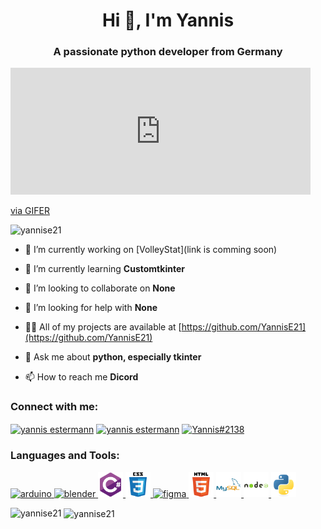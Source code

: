 <h1 align="center">Hi 👋, I'm Yannis</h1>
<h3 align="center">A passionate python developer from Germany</h3>

<iframe src="https://gifer.com/embed/9WsF" width=480 height=202.759 frameBorder="0" allowFullScreen></iframe><p><a href="https://gifer.com">via GIFER</a></p>

<p align="left"> <img src="https://komarev.com/ghpvc/?username=yannise21&label=Profile%20views&color=0e75b6&style=flat" alt="yannise21" /> </p>

- 🔭 I’m currently working on [VolleyStat](link is comming soon)

- 🌱 I’m currently learning **Customtkinter**

- 👯 I’m looking to collaborate on **None**

- 🤝 I’m looking for help with **None**

- 👨‍💻 All of my projects are available at [https://github.com/YannisE21](https://github.com/YannisE21)

- 💬 Ask me about **python, especially tkinter**

- 📫 How to reach me **Dicord**

<h3 align="left">Connect with me:</h3>
<p align="left">
<a href="https://codepen.io/yannis estermann" target="blank"><img align="center" src="https://raw.githubusercontent.com/rahuldkjain/github-profile-readme-generator/master/src/images/icons/Social/codepen.svg" alt="yannis estermann" height="30" width="40" /></a>
<a href="https://stackoverflow.com/users/yannis estermann" target="blank"><img align="center" src="https://raw.githubusercontent.com/rahuldkjain/github-profile-readme-generator/master/src/images/icons/Social/stack-overflow.svg" alt="yannis estermann" height="30" width="40" /></a>
<a href="https://discord.gg/Yannis#2138" target="blank"><img align="center" src="https://raw.githubusercontent.com/rahuldkjain/github-profile-readme-generator/master/src/images/icons/Social/discord.svg" alt="Yannis#2138" height="30" width="40" /></a>
</p>

<h3 align="left">Languages and Tools:</h3>
<p align="left"> <a href="https://www.arduino.cc/" target="_blank" rel="noreferrer"> <img src="https://cdn.worldvectorlogo.com/logos/arduino-1.svg" alt="arduino" width="40" height="40"/> </a> <a href="https://www.blender.org/" target="_blank" rel="noreferrer"> <img src="https://download.blender.org/branding/community/blender_community_badge_white.svg" alt="blender" width="40" height="40"/> </a> <a href="https://www.w3schools.com/cs/" target="_blank" rel="noreferrer"> <img src="https://raw.githubusercontent.com/devicons/devicon/master/icons/csharp/csharp-original.svg" alt="csharp" width="40" height="40"/> </a> <a href="https://www.w3schools.com/css/" target="_blank" rel="noreferrer"> <img src="https://raw.githubusercontent.com/devicons/devicon/master/icons/css3/css3-original-wordmark.svg" alt="css3" width="40" height="40"/> </a> <a href="https://www.figma.com/" target="_blank" rel="noreferrer"> <img src="https://www.vectorlogo.zone/logos/figma/figma-icon.svg" alt="figma" width="40" height="40"/> </a> <a href="https://www.w3.org/html/" target="_blank" rel="noreferrer"> <img src="https://raw.githubusercontent.com/devicons/devicon/master/icons/html5/html5-original-wordmark.svg" alt="html5" width="40" height="40"/> </a> <a href="https://www.mysql.com/" target="_blank" rel="noreferrer"> <img src="https://raw.githubusercontent.com/devicons/devicon/master/icons/mysql/mysql-original-wordmark.svg" alt="mysql" width="40" height="40"/> </a> <a href="https://nodejs.org" target="_blank" rel="noreferrer"> <img src="https://raw.githubusercontent.com/devicons/devicon/master/icons/nodejs/nodejs-original-wordmark.svg" alt="nodejs" width="40" height="40"/> </a> <a href="https://www.python.org" target="_blank" rel="noreferrer"> <img src="https://raw.githubusercontent.com/devicons/devicon/master/icons/python/python-original.svg" alt="python" width="40" height="40"/> </a> </p>

<p><img align="left" src="https://github-readme-stats.vercel.app/api/top-langs?username=yannise21&show_icons=true&locale=en&layout=compact" alt="yannise21" /></p>

<p>&nbsp;<img align="center" src="https://github-readme-stats.vercel.app/api?username=yannise21&show_icons=true&locale=en" alt="yannise21" /></p>


